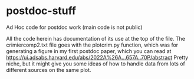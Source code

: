 # postdoc-stuff
Ad Hoc code for postdoc work (main code is not public)

All the code herein has documentation of its use at the top of the file. The crimiercomp2.txt file goes with the plotcrim.py function, which was for generating a figure in my first postdoc paper, which you can read at https://ui.adsabs.harvard.edu/abs/2022A%26A...657A..70P/abstract Pretty niche, but it might give you some ideas of how to handle data from lots of different sources on the same plot.
